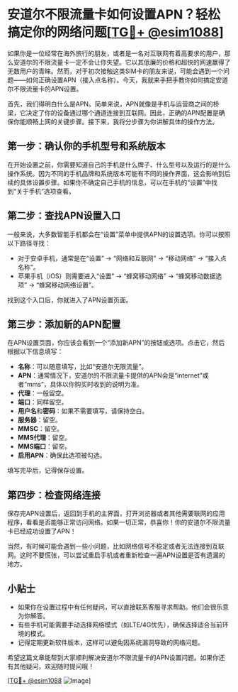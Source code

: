 # 安道尔不限流量卡如何设置APN？轻松搞定你的网络问题[[TG💪+ @esim1088](https://t.me/s/esim1088)]

如果你是一位经常在海外旅行的朋友，或者是一名对互联网有着高要求的用户，那么安道尔的不限流量卡一定不会让你失望。它以其低廉的价格和超快的网速赢得了无数用户的青睐。然而，对于初次接触这类SIM卡的朋友来说，可能会遇到一个问题——如何正确设置APN（接入点名称）。今天，我就来手把手教你如何搞定安道尔不限流量卡的APN设置。

首先，我们得明白什么是APN。简单来说，APN就像是手机与运营商之间的桥梁，它决定了你的设备通过哪个通道连接到互联网。因此，正确的APN配置是确保你能顺畅上网的关键步骤。接下来，我将分步骤为你讲解具体的操作方法。

## 第一步：确认你的手机型号和系统版本

在开始设置之前，你需要知道自己的手机是什么牌子、什么型号以及运行的是什么操作系统。因为不同的手机品牌和系统版本可能有不同的操作界面，这会影响到后续的具体设置步骤。如果你不确定自己手机的信息，可以在手机的“设置”中找到“关于手机”选项查看。

## 第二步：查找APN设置入口

一般来说，大多数智能手机都会在“设置”菜单中提供APN的设置选项。你可以按照以下路径寻找：

- 对于安卓手机，通常是在“设置” -> “网络和互联网” -> “移动网络” -> “接入点名称”。
- 苹果手机（iOS）则需要进入“设置” -> “蜂窝移动网络” -> “蜂窝移动数据选项” -> “蜂窝移动网络设置”。

找到这个入口后，你就进入了APN设置页面。

## 第三步：添加新的APN配置

在APN设置页面，你应该会看到一个“添加新APN”的按钮或选项。点击它，然后根据以下信息填写：

- **名称**：可以随意填写，比如“安道尔无限流量”。
- **APN**：通常情况下，安道尔的不限流量卡提供的APN会是“internet”或者“mms”，具体以你购买时收到的说明为准。
- **代理**：一般留空。
- **端口**：同样留空。
- **用户名**和**密码**：如果不需要填写，请保持空白。
- **服务器**：留空。
- **MMSC**：留空。
- **MMS代理**：留空。
- **MMS端口**：留空。
- **启用APN**：确保此选项被勾选。

填写完毕后，记得保存设置。

## 第四步：检查网络连接

保存完APN设置后，返回到手机的主界面，打开浏览器或者其他需要联网的应用程序，看看是否能够正常访问网络。如果一切正常，恭喜你！你的安道尔不限流量卡已经成功设置了APN！

当然，有时候可能会遇到一些小问题，比如网络信号不稳定或者无法连接到互联网。这时不要慌张，可以尝试重启手机或者重新检查一遍APN设置是否有遗漏的地方。

## 小贴士

- 如果你在设置过程中有任何疑问，可以直接联系客服寻求帮助。他们会很乐意为你解答。
- 有些手机可能需要手动选择网络模式（如LTE/4G优先），确保选择适合当前环境的模式。
- 记得定期更新软件版本，这样可以避免因系统漏洞导致的网络问题。

希望这篇文章能帮到大家顺利解决安道尔不限流量卡的APN设置问题。如果你还有其他疑问，欢迎随时提问哦！

[[TG💪+ @esim1088](https://t.me/s/esim1088) ![Image](https://i.postimg.cc/4NQfJmqS/Snipaste-2025-05-13-00-14-12.png)]